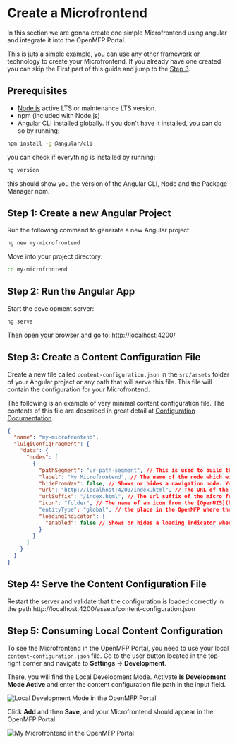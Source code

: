 # Create a Microfrontend

In this section we are gonna create one simple Microfrontend using angular and integrate it into the OpenMFP Portal.

This is juts a simple example, you can use any other framework or technology to create your Microfrontend. If you already have one created you can skip the First part of this guide and jump to the [Step 3](#step-3-create-a-content-configuration-file).

## Prerequisites
- [Node.js](https://nodejs.org/en/download/) active LTS or maintenance LTS version.
- npm (included with Node.js)
- [Angular CLI](https://angular.io/cli) installed globally. If you don't have it installed, you can do so by running:
```sh
npm install -g @angular/cli

```
you can check if everything is installed by running:
```sh
ng version
``` 
this should show you the version of the Angular CLI, Node and the Package Manager npm.

## Step 1: Create a new Angular Project
Run the following command to generate a new Angular project:

```sh
ng new my-microfrontend
```

Move into your project directory:

```sh
cd my-microfrontend
```

## Step 2: Run the Angular App
Start the development server:

```sh
ng serve
```
Then open your browser and go to: http://localhost:4200/

## Step 3: Create a Content Configuration File
Create a new file called `content-configuration.json` in the `src/assets` folder of your Angular project or any path that will serve this file.
This file will contain the configuration for your Microfrontend.

The following is an example of very minimal content configuration file. The contents of this file are described in great detail at [Configuration Documentation](https://github.com/openmfp/portal-ui-lib/blob/main/docs/readme-nodes-configuration.md#the-content-configuration-file-contents).

```json
{
  "name": "my-microfrontend",
  "luigiConfigFragment": {
    "data": {
      "nodes": [
        {
          "pathSegment": "ur-path-segment", // This is used to build the path in the browser URL.
          "label": "My Microfrontend", // The name of the node which will be visible on your page.
          "hideFromNav": false, // Shows or hides a navigation node. You can still navigate to the node but it does not show up in the top or left pane.
          "url": "http://localhost:4200/index.html", // The URL of the micro frontend. This is the URL that will be displayed in the main content area of your page (This is only required for the local development). 
          "urlSuffix": "/index.html", // The url suffix of the micro frontend which will be displayed in the main content area of your page.
          "icon": "folder", // The name of an icon from the [OpenUI5](https://openui5.hana.ondemand.com/test-resources/sap/m/demokit/iconExplorer/webapp/index.html) or a custom link.
          "entityType": "global", // the place in the OpenMFP where the micro frontend will be displayed.
          "loadingIndicator": {
            "enabled": false // Shows or hides a loading indicator when navigating to the node, if you micro frontend does not have a Luigi Client then it should be set to false.
          }
        }
      ]
    }
  }
}
```

## Step 4: Serve the Content Configuration File

Restart the server and validate that the configuration is loaded correctly in the path http://localhost:4200/assets/content-configuration.json

## Step 5: Consuming Local Content Configuration
To see the Microfrontend in the OpenMFP Portal, you need to use your local `content-configuration.json` file.
Go to the user button located in the top-right corner and navigate to **Settings** -> **Development**.

There, you will find the Local Development Mode. Activate **Is Development Mode Active** and enter the content configuration file path in the input field.

![Local Development Mode in the OpenMFP Portal](/local-dev-setup.png)

Click **Add** and then **Save**, and your Microfrontend should appear in the OpenMFP Portal.

![My Microfrontend in the OpenMFP Portal](/my-microfrontend-global.png)


